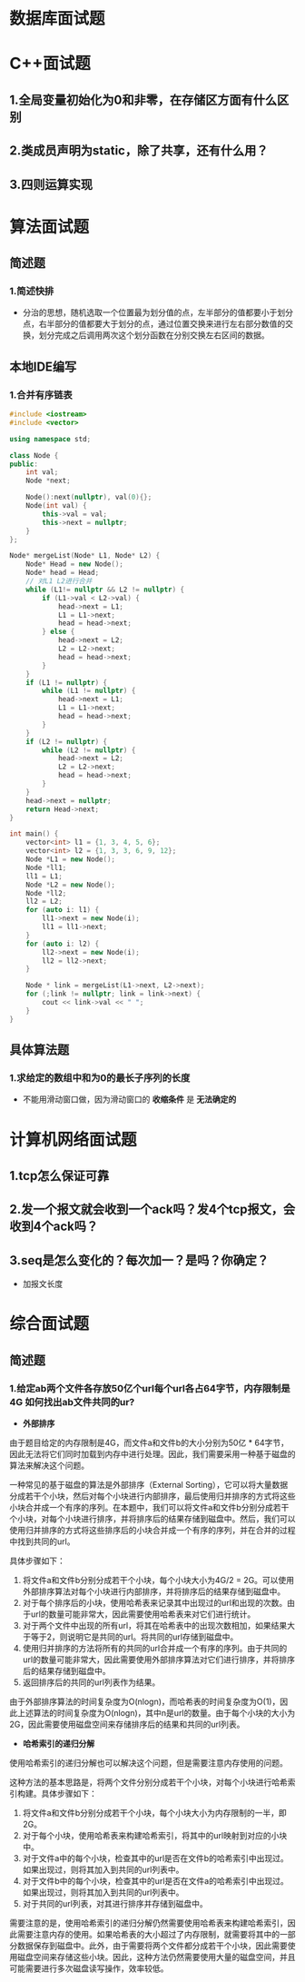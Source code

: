 # 数据库面试题



# C++面试题

## 1.全局变量初始化为0和非零，在存储区方面有什么区别



## 2.类成员声明为static，除了共享，还有什么用？



## 3.四则运算实现





# 算法面试题

## 简述题

### 1.简述快排

* 分治的思想，随机选取一个位置最为划分值的点，左半部分的值都要小于划分点，右半部分的值都要大于划分的点，通过位置交换来进行左右部分数值的交换，划分完成之后调用两次这个划分函数在分别交换左右区间的数据。



## 本地IDE编写

### 1.合并有序链表

```c++
#include <iostream>
#include <vector>

using namespace std;

class Node {
public:
    int val;
    Node *next;

    Node():next(nullptr), val(0){};
    Node(int val) {
        this->val = val;
        this->next = nullptr;
    }
};

Node* mergeList(Node* L1, Node* L2) {
    Node* Head = new Node();
    Node* head = Head;
    // 对L1 L2进行合并
    while (L1!= nullptr && L2 != nullptr) {
        if (L1->val < L2->val) {
            head->next = L1;
            L1 = L1->next;
            head = head->next;
        } else {
            head->next = L2;
            L2 = L2->next;
            head = head->next;
        }
    }
    if (L1 != nullptr) {
        while (L1 != nullptr) {
            head->next = L1;
            L1 = L1->next;
            head = head->next;
        }
    }
    if (L2 != nullptr) {
        while (L2 != nullptr) {
            head->next = L2;
            L2 = L2->next;
            head = head->next;
        }
    }
    head->next = nullptr;
    return Head->next;
}

int main() {
    vector<int> l1 = {1, 3, 4, 5, 6};
    vector<int> l2 = {1, 3, 3, 6, 9, 12};
    Node *L1 = new Node();
    Node *ll1;
    ll1 = L1;
    Node *L2 = new Node();
    Node *ll2;
    ll2 = L2;
    for (auto i: l1) {
        ll1->next = new Node(i);
        ll1 = ll1->next;
    }
    for (auto i: l2) {
        ll2->next = new Node(i);
        ll2 = ll2->next;
    }

    Node * link = mergeList(L1->next, L2->next);
    for (;link != nullptr; link = link->next) {
        cout << link->val << " ";
    }
}
```



## 具体算法题

### 1.求给定的数组中和为0的最长子序列的长度

* 不能用滑动窗口做，因为滑动窗口的 **收缩条件** 是 **无法确定的**













# 计算机网络面试题

## 1.tcp怎么保证可靠





## 2.发一个报文就会收到一个ack吗？发4个tcp报文，会收到4个ack吗？



## 3.seq是怎么变化的？每次加一？是吗？你确定？

* 加报文长度













# 综合面试题

## 简述题

### 1.给定ab两个文件各存放50亿个url每个url各占64字节，内存限制是 4G 如何找出ab文件共同的ur?

* **外部排序**

由于题目给定的内存限制是4G，而文件a和文件b的大小分别为50亿 * 64字节，因此无法将它们同时加载到内存中进行处理。因此，我们需要采用一种基于磁盘的算法来解决这个问题。

一种常见的基于磁盘的算法是外部排序（External Sorting），它可以将大量数据分成若干个小块，然后对每个小块进行内部排序，最后使用归并排序的方式将这些小块合并成一个有序的序列。在本题中，我们可以将文件a和文件b分别分成若干个小块，对每个小块进行排序，并将排序后的结果存储到磁盘中。然后，我们可以使用归并排序的方式将这些排序后的小块合并成一个有序的序列，并在合并的过程中找到共同的url。

具体步骤如下：

1. 将文件a和文件b分别分成若干个小块，每个小块大小为4G/2 = 2G。可以使用外部排序算法对每个小块进行内部排序，并将排序后的结果存储到磁盘中。
2. 对于每个排序后的小块，使用哈希表来记录其中出现过的url和出现的次数。由于url的数量可能非常大，因此需要使用哈希表来对它们进行统计。
3. 对于两个文件中出现的所有url，将其在哈希表中的出现次数相加，如果结果大于等于2，则说明它是共同的url。将共同的url存储到磁盘中。
4. 使用归并排序的方法将所有的共同的url合并成一个有序的序列。由于共同的url的数量可能非常大，因此需要使用外部排序算法对它们进行排序，并将排序后的结果存储到磁盘中。
5. 返回排序后的共同的url列表作为结果。

由于外部排序算法的时间复杂度为O(nlogn)，而哈希表的时间复杂度为O(1)，因此上述算法的时间复杂度为O(nlogn)，其中n是url的数量。由于每个小块的大小为2G，因此需要使用磁盘空间来存储排序后的结果和共同的url列表。

* **哈希索引的递归分解**

使用哈希索引的递归分解也可以解决这个问题，但是需要注意内存使用的问题。

这种方法的基本思路是，将两个文件分别分成若干个小块，对每个小块进行哈希索引构建。具体步骤如下：

1. 将文件a和文件b分别分成若干个小块，每个小块大小为内存限制的一半，即2G。
2. 对于每个小块，使用哈希表来构建哈希索引，将其中的url映射到对应的小块中。
3. 对于文件a中的每个小块，检查其中的url是否在文件b的哈希索引中出现过。如果出现过，则将其加入到共同的url列表中。
4. 对于文件b中的每个小块，检查其中的url是否在文件a的哈希索引中出现过。如果出现过，则将其加入到共同的url列表中。
5. 对于共同的url列表，对其进行排序并存储到磁盘中。

需要注意的是，使用哈希索引的递归分解仍然需要使用哈希表来构建哈希索引，因此需要注意内存的使用。如果哈希表的大小超过了内存限制，就需要将其中的一部分数据保存到磁盘中。此外，由于需要将两个文件都分成若干个小块，因此需要使用磁盘空间来存储这些小块。因此，这种方法仍然需要使用大量的磁盘空间，并且可能需要进行多次磁盘读写操作，效率较低。

